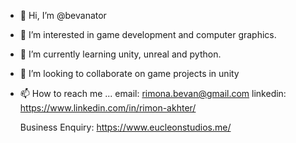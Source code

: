 - 👋 Hi, I’m @bevanator
- 👀 I’m interested in game development and computer graphics.
- 🌱 I’m currently learning unity, unreal and python.
- 💞️ I’m looking to collaborate on game projects in unity
- 📫 How to reach me ...
     email: rimona.bevan@gmail.com
     linkedin: https://www.linkedin.com/in/rimon-akhter/
     
     Business Enquiry: https://www.eucleonstudios.me/



<!---
bevanator/bevanator is a ✨ special ✨ repository because its `README.md` (this file) appears on your GitHub profile.
You can click the Preview link to take a look at your changes.
--->
